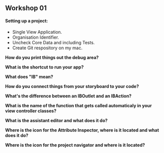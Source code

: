 ## Workshop 01

#### Setting up a project:
  - Single View Application.
  - Organisation Identifier.
  - Uncheck Core Data and including Tests.
  - Create Git respository on my mac.
  
**How do you print things out the debug area?**

**What is the shortcut to run your app?**

**What does "IB" mean?**

**How do you connect things from your storyboard to your code?**

**What's the difference between an IBOutlet and an IBAction?**

**What is the name of the function that gets called automaticaly in your view controller classes?**

**What is the assistant editor and what does it do?**

**Where is the icon for the Attribute Inspector, where is it located and what does it do?**

**Where is the icon for the project navigator and where is it located?**

